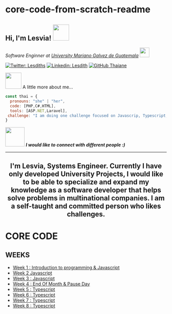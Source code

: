 # core-code-from-scratch-readme
<h2> Hi, I'm Lesvia! <img src="https://media.giphy.com/media/mGcNjsfWAjY5AEZNw6/giphy.gif" width="50"></h2>
<p><em>Software Enginner at <a href="https://www.umg.edu.gt/">University Mariano Galvez de Guatemala</a>
<img src="https://media.giphy.com/media/fYSnHlufseco8Fh93Z/giphy.gif" width="30"></br></em></p>



[![Twitter: Lesdiths](https://img.shields.io/twitter/follow/Lesdits?style=social)](https://twitter.com/lesdits)
[![Linkedin: Lesdith](https://img.shields.io/badge/-lesdith-blue?style=flat-square&logo=Linkedin&logoColor=white&link=https://www.linkedin.com/in/lesdith-terrasandoval/)](https://www.linkedin.com/in/lesdith-terrasandoval//)
[![GitHub Thaiane](https://img.shields.io/github/followers/lesdith?label=follow&style=social)](https://github.com/Lesdith)

<img src="https://media.giphy.com/media/VgCDAzcKvsR6OM0uWg/giphy.gif" width="50"> A little more about me...  

```javascript
const thai = {
  pronouns: "she" | "her",
  code: [PHP,C#,HTML],
  tools: [ASP.NET,Laravel],
 challenge: "I am doing one challenge focused on Javascrip, Typescript, Node.js y React."
}
```

<img src="https://media.giphy.com/media/LnQjpWaON8nhr21vNW/giphy.gif" width="60"> <em><b>I would like to connect with different people :)</b></em>

---

<h2>
<p> <center> I'm Lesvia, Systems Engineer. Currently I have only developed University Projects, I would like to be able to specialize and expand my knowledge as a software developer that helps solve problems in multinational companies. I am a self-taught and committed person who likes challenges.</center> </p></h2>


# CORE CODE 
## WEEKS

<ul>
  <li>
   <a href="https://github.com/Lesdith/core-code-from-scratch-readme/blob/main/Weeks/Week%201%20Introduction%20to%20programming%20%26%20javascript/Week%201.md"> Week 1 : Introduction to programming & Javascript <a/> </li>
  <li><a href="https://github.com/Lesdith/core-code-from-scratch-readme/blob/main/Weeks/Week%202%20Javascript/Week%202.md"> Week 2 Javascript </a></li>
  <li><a href="https://github.com/Lesdith/core-code-from-scratch-readme/blob/main/Weeks/Week%203%20Javascript/Week%203.md"> Week 3 : Javascript </a></li>
  <li><a href="https://github.com/Lesdith/core-code-from-scratch-readme/blob/main/Weeks/Week%204%20End%20of%20month%20%26%20pause%20day/Week%204.md"> Week 4 : End Of Month & Pause Day </a> </li>
  <li><a href="https://github.com/Lesdith/core-code-from-scratch-readme/blob/main/Weeks/Week%205%20Typescript/Week%205.md"> Week 5 : Typescript </a></li>
  <li><a href="https://github.com/Lesdith/core-code-from-scratch-readme/blob/main/Weeks/Week%206%20Typescript/Week%206.md"> Week 6 : Typescript </a></li>
  <li><a href="https://github.com/Lesdith/core-code-from-scratch-readme/blob/main/Weeks/Week%207%20Typescript/Week%207.md"> Week 7 : Typescript </a></li>
  <li><a href="https://github.com/Lesdith/core-code-from-scratch-readme/blob/main/Weeks/Week%208%20Typescript/Week%208.md"> Week 8 : Typescript</a></li>
  </ul>


